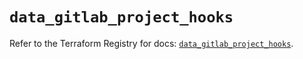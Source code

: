 # `data_gitlab_project_hooks`

Refer to the Terraform Registry for docs: [`data_gitlab_project_hooks`](https://registry.terraform.io/providers/gitlabhq/gitlab/17.5.0/docs/data-sources/project_hooks).
